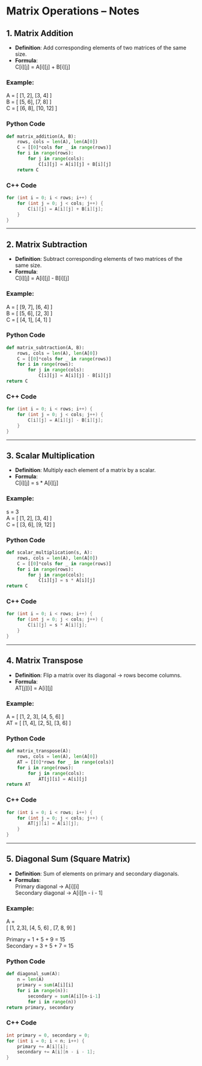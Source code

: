 # Matrix Operations – Notes

## 1. Matrix Addition

- **Definition**: Add corresponding elements of two matrices of the same size.
- **Formula**:  
    C[i][j] = A[i][j] + B[i][j]

### Example:

A = [ [1, 2], [3, 4] ]  
B = [ [5, 6], [7, 8] ]  
C = [ [6, 8], [10, 12] ]

### Python Code

```python
def matrix_addition(A, B):     
	rows, cols = len(A), len(A[0])     
	C = [[0]*cols for _ in range(rows)]     
	for i in range(rows):         
		for j in range(cols):             
			C[i][j] = A[i][j] + B[i][j]     
	return C
```

### C++ Code

```c++
for (int i = 0; i < rows; i++) {     
	for (int j = 0; j < cols; j++) {         
		C[i][j] = A[i][j] + B[i][j];     
	} 
}
```

---

## 2. Matrix Subtraction

- **Definition**: Subtract corresponding elements of two matrices of the same size.
- **Formula**:  
    C[i][j] = A[i][j] - B[i][j]

### Example:

A = [ [9, 7], [6, 4] ]  
B = [ [5, 6], [2, 3] ]  
C = [ [4, 1], [4, 1] ]

### Python Code

```python
def matrix_subtraction(A, B):     
	rows, cols = len(A), len(A[0])     
	C = [[0]*cols for _ in range(rows)]     
	for i in range(rows):         
		for j in range(cols):             
			C[i][j] = A[i][j] - B[i][j]     
return C
```

### C++ Code

```c++
for (int i = 0; i < rows; i++) {     
	for (int j = 0; j < cols; j++) {         
		C[i][j] = A[i][j] - B[i][j];     
	} 
}
```

---

## 3. Scalar Multiplication

- **Definition**: Multiply each element of a matrix by a scalar.
- **Formula**:  
    C[i][j] = s * A[i][j]

### Example:

s = 3  
A = [ [1, 2], [3, 4] ]  
C = [ [3, 6], [9, 12] ]

### Python Code

```python
def scalar_multiplication(s, A):     
	rows, cols = len(A), len(A[0])     
	C = [[0]*cols for _ in range(rows)]     
	for i in range(rows):         
		for j in range(cols):             
			C[i][j] = s * A[i][j]     
return C
```

### C++ Code

```c++
for (int i = 0; i < rows; i++) {     
	for (int j = 0; j < cols; j++) {         
		C[i][j] = s * A[i][j];     
	} 
}
```

---

## 4. Matrix Transpose

- **Definition**: Flip a matrix over its diagonal → rows become columns.
- **Formula**:  
    AT[j][i] = A[i][j]

### Example:

A = [ [1, 2, 3], [4, 5, 6] ]  
AT = [ [1, 4], [2, 5], [3, 6] ]

### Python Code

```python
def matrix_transpose(A):     
	rows, cols = len(A), len(A[0])     
	AT = [[0]*rows for _ in range(cols)]     
	for i in range(rows):         
		for j in range(cols):             
			AT[j][i] = A[i][j]     
return AT
```

### C++ Code

```c++
for (int i = 0; i < rows; i++) {     
	for (int j = 0; j < cols; j++) {         
		AT[j][i] = A[i][j];     
	} 
}
```

---

## 5. Diagonal Sum (Square Matrix)

- **Definition**: Sum of elements on primary and secondary diagonals.
- **Formulas**:  
    Primary diagonal → A[i][i]  
    Secondary diagonal → A[i][n - i - 1]

### Example:

A =  
[ [1, 2,3], [4, 5, 6] , [7, 8, 9] ]

Primary = 1 + 5 + 9 = 15  
Secondary = 3 + 5 + 7 = 15

### Python Code

```python
def diagonal_sum(A):     
	n = len(A)     
	primary = sum(A[i][i] 
	for i in range(n)):     
		secondary = sum(A[i][n-i-1] 
		for i in range(n))     
return primary, secondary
```

### C++ Code

```c++
int primary = 0, secondary = 0; 
for (int i = 0; i < n; i++) {     
	primary += A[i][i];     
	secondary += A[i][n - i - 1]; 
}
```
